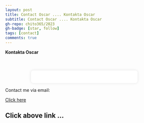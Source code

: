 ```yaml
---
layout: post
title: Contact Oscar .... Kontakta Oscar
subtitle: Contact Oscar .... Kontakta Oscar
gh-repo: chito365/2023
gh-badge: [star, follow]
tags: [contact]
comments: true
---
```



**Kontakta Oscar**

 <p style="text-align: center; margin-top: 50px;">
        <p style="background-color: #fff; padding: 20px; border-radius: 8px; box-shadow: 0 0 10px rgba(0, 0, 0, 0.1); width: 300px; margin: 0 auto;">
            <p>Contact me via email:</p>
            <a href="mailto:oscahchitoh@gmail.com">Click here</a>
        </p>

## Click above link ...

